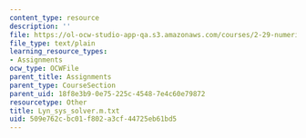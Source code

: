 ```yaml
---
content_type: resource
description: ''
file: https://ol-ocw-studio-app-qa.s3.amazonaws.com/courses/2-29-numerical-fluid-mechanics-spring-2015/509e762cbc01f802a3cf44725eb61bd5_Lyn_sys_solver.m.txt
file_type: text/plain
learning_resource_types:
- Assignments
ocw_type: OCWFile
parent_title: Assignments
parent_type: CourseSection
parent_uid: 18f8e3b9-0e75-225c-4548-7e4c60e79872
resourcetype: Other
title: Lyn_sys_solver.m.txt
uid: 509e762c-bc01-f802-a3cf-44725eb61bd5
---
```

